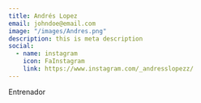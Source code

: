 ```yaml
---
title: Andrés Lopez
email: johndoe@email.com
image: "/images/Andres.png"
description: this is meta description
social:
  - name: instagram
    icon: FaInstagram
    link: https://www.instagram.com/_andresslopezz/
---
```


Entrenador
